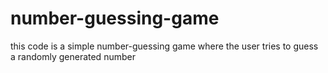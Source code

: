 # number-guessing-game
this code is a simple number-guessing game where the user tries to guess a randomly generated number
